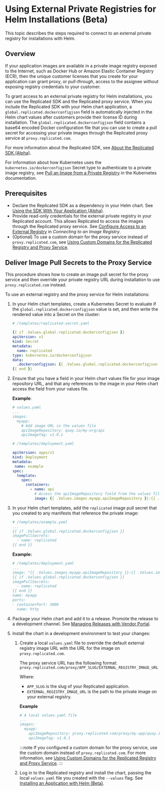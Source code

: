 # Using External Private Registries for Helm Installations (Beta)

This topic describes the steps required to connect to an external private registry for installations with Helm.

## Overview

If your application images are available in a private image registry exposed to the Internet, such as Docker Hub or Amazon Elastic Container Registry (ECR), then the unique customer licenses that you create for your application can grant proxy, or _pull-through_, access to the assignee without exposing registry credentials to your customer.

To grant access to an external private registry for Helm installations, you can use the Replicated SDK and the Replicated proxy service. When you include the Replicated SDK with your Helm chart application, a `global.replicated.dockerconfigjson` field is automatically injected in the Helm chart values after customers provide their license ID during installation. The `global.replicated.dockerconfigjson` field contains a base64 encoded Docker configuration file that you can use to create a pull secret for accessing your private images through the Replicated proxy service at `proxy.replicated.com`.

For more information about the Replicated SDK, see [About the Replicated SDK (Alpha)](https://deploy-preview-1200--replicated-docs.netlify.app/vendor/replicated-sdk-overview).

For information about how Kubernetes uses the `kubernetes.io/dockerconfigjson` Secret type to authenticate to a private image registry, see [Pull an Image from a Private Registry](https://kubernetes.io/docs/tasks/configure-pod-container/pull-image-private-registry/) in the Kubernetes documentation.

## Prerequisites

* Declare the Replicated SDK as a dependency in your Helm chart. See [Using the SDK With Your Application (Alpha)](https://deploy-preview-1200--replicated-docs.netlify.app/vendor/replicated-sdk-using).
* Provide read-only credentials for the external private registry in your Replicated account. This allows Replicated to access the images through the Replicated proxy service. See [Configure Access to an External Registry](packaging-private-images#configure-access-to-an-external-registry) in _Connecting to an Image Registry_.
* (Optional) To use a custom domain for the proxy service instead of `proxy.replicated.com`, see [Using Custom Domains for the Replicated Registry and Proxy Service](custom-domains).
## Deliver Image Pull Secrets to the Proxy Service

This procedure shows how to create an image pull secret for the proxy service and then override your private registry URL during installation to use `proxy.replicated.com` instead.

To use an external registry and the proxy service for Helm installations:

1. In your Helm chart templates, create a Kubernetes Secret to evaluate if the `global.replicated.dockerconfigjson` value is set, and then write the rendered value into a Secret on the cluster:

   ```yaml
   # /templates/replicated-secret.yaml

   {{ if .Values.global.replicated.dockerconfigjson }}
   apiVersion: v1
   kind: Secret
   metadata:
     name: replicated
   type: kubernetes.io/dockerconfigjson
   data:
     .dockerconfigjson: {{ .Values.global.replicated.dockerconfigjson }}
   {{ end }}
   ```

1. Ensure that you have a field in your Helm chart values file for your image repository URL, and that any references to the image in your Helm chart access the field from your values file.  

   **Example**:

   ```yaml
   # values.yaml
   ...
   images:
     myapp:
       # Add image URL in the values file
       apiImageRepository: quay.io/my-org/api
       apiImageTag: v1.0.1
   ```
   ```yaml
   # /templates/deployment.yaml

   apiVersion: apps/v1
   kind: Deployment
   metadata:
    name: example
   spec:
     template:
       spec:
         containers:
           - name: api
             # Access the apiImageRepository field from the values file
             image: {{ .Values.images.myapp.apiImageRepository }}:{{ .Values.images.myapp.apiImageTag }}
   ```

1. In your Helm chart templates, add the `replicated` image pull secret that you created to any manifests that reference the private image:

   ```yaml
   # /templates/example.yaml
   ...
   {{ if .Values.global.replicated.dockerconfigjson }}
   imagePullSecrets:
     - name: replicated
   {{ end }}
   ```

   **Example:**

    ```yaml
    # /templates/deployment.yaml
    ...
    image: "{{ .Values.images.myapp.apiImageRepository }}:{{ .Values.images.myapp.apiImageTag }}"
    {{ if .Values.global.replicated.dockerconfigjson }}
    imagePullSecrets:
      - name: replicated
    {{ end }}
    name: myapp
    ports:
    - containerPort: 3000
      name: http
    ```

1. Package your Helm chart and add it to a release. Promote the release to a development channel. See [Managing Releases with Vendor Portal](releases-creating-releases).

1. Install the chart in a development environment to test your changes:

   1. Create a local `values.yaml` file to override the default external registry image URL with the URL for the image on `proxy.replicated.com`.
   
      The proxy service URL has the following format: `proxy.replicated.com/proxy/APP_SLUG/EXTERNAL_REGISTRY_IMAGE_URL`
      
      Where:
      * `APP_SLUG` is the slug of your Replicated application.
      * `EXTERNAL_REGISTRY_IMAGE_URL` is the path to the private image on your external registry.

      **Example**
      ```yaml
      # A local values.yaml file
      ...
      images:
        myapp:
          apiImageRepository: proxy.replicated.com/proxy/my-app/quay.io/my-org/api
          apiImageTag: v1.0.1

      ```

      :::note
      If you configured a custom domain for the proxy service, use the custom domain instead of `proxy.replicated.com`. For more information, see [Using Custom Domains for the Replicated Registry and Proxy Service](custom-domains).
      :::
   
   1. Log in to the Replicated registry and install the chart, passing the local `values.yaml` file you created with the `--values` flag. See [Installing an Application with Helm (Beta)](https://deploy-preview-1200--replicated-docs.netlify.app/vendor/install-with-helm).


    
